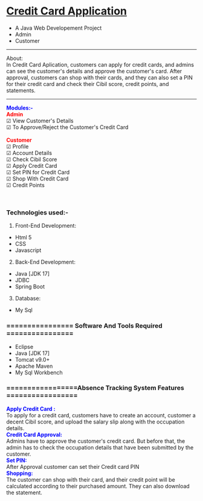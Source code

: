 # <a href="" target="_blank">Credit Card Application</a> 
- A Java Web Developement Project
- Admin
- Customer


<hr>
<bold>About:</bold><br>
 In Credit Card Aplication, customers can apply for credit cards, and admins can see the customer's details and approve the customer's card. After approval, customers can shop with their cards, and they can also set a PIN for their credit card and check their Cibil score, credit points, and statements.
<hr>

<span style="color:blue">**Modules:-**</span><br>
<span style="color:red">**Admin**</span><br>
<span>&#9745;</span> View Customer's Details<br>
<span>&#9745;</span> To Approve/Reject the Customer's Credit Card<br>
<br>
<span style="color:red">**Customer**</span><br>
<span>&#9745;</span> Profile<br>
<span>&#9745;</span> Account Details<br>
<span>&#9745;</span> Check Cibil Score<br>
<span>&#9745;</span> Apply Credit Card<br>
<span>&#9745;</span> Set PIN for Credit Card<br>
<span>&#9745;</span> Shop With Credit Card<br>
<span>&#9745;</span> Credit Points<br>


<br>




### Technologies used:-
1. Front-End Development:
- Html 5
- CSS
- Javascript

2. Back-End Development:
- Java [JDK 17]
- JDBC
- Spring Boot

3. Database:
- My Sql

### ================ Software And Tools Required ================
- Eclipse
- Java [JDK 17]
- Tomcat v9.0+
- Apache Maven
- My Sql Workbench


### =================Absence Tracking System Features  =================
<span style="color:blue">**Apply Credit Card :**</span><br>
     To apply for a credit card, customers have to create an account, customer a decent Cibil score, and upload the salary slip along with the occupation details.<br>
<span style="color:blue">**Credit Card Approval:**</span><br>
     Admins have to approve the customer's credit card. But before that, the admin has to check the occupation details that have been submitted by the customer.<br>
<span style="color:blue">**Set PIN:**</span><br>
    After Approval customer can set their Credit card PIN<br>
<span style="color:blue">**Shopping:**</span><br>
   The customer can shop with their card, and their credit point will be calculated according to their purchased amount. They can also download the statement.



